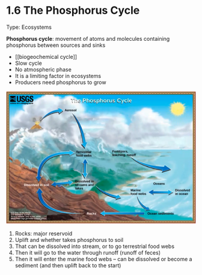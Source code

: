 # 1.6 The Phosphorus Cycle

Type: Ecosystems

**Phosphorus cycle**: movement of atoms and molecules containing phosphorus between sources and sinks

* \[\[biogeochemical cycle\]\]
* Slow cycle
* No atmospheric phase
* It is a limiting factor in ecosystems
* Producers need phosphorus to grow

![assets/1%206%20The%20Phosphorus%20Cycle%20c6d81ab081704d8386c177b4430071e2/Screen\_Shot\_2021-05-15\_at\_4.14.43\_PM.png](../.gitbook/assets/Screen_Shot_2021-05-15_at_4.14.43_PM.png)

1. Rocks: major reservoid
2. Uplift and whether takes phosphorus to soil
3. That can be dissolved into stream, or to go terrestrial food webs
4. Then it will go to the water through runoff \(runoff of feces\)
5. Then it will enter the marine food webs – can be dissolved or become a sediment \(and then uplift back to the start\)

